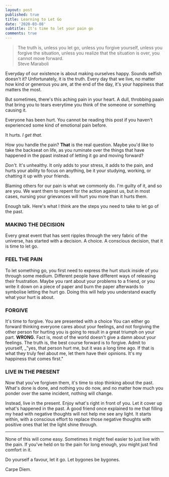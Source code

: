 ```yaml
---
layout: post
published: true
title: Learning to Let Go
date: '2020-03-08'
subtitle: It's time to let your pain go
comments: true
---
```

> The truth is, unless you let go, unless you forgive yourself, unless you forgive the situation, unless you realize that the situation is over, you cannot move forward.  
Steve Maraboli

Everyday of our existence is about making ourselves happy.
Sounds selfish doesn't it? Unfortunately, it is the truth. Every day that we live, no matter how kind or generous you are, at the end of the day, it's your happiness that matters the most.

But sometimes, there's this aching pain in your heart. A dull, throbbing paain that bring you to tears everytime you think of the someone or something causing it.

Everyone has been hurt. You cannot be reading this post if you haven't experienced some kind of emotional pain before.

It hurts. _I get that._

How you handle the pain? **That** is the real question. 
Maybe you'd like to take the backseat on life, as you ruminate over the things that have happened in the ppast instead of letting it go and moving forward?

_Don't._ It's unhealthy. It only adds to your stress, it adds to the pain, and hurts your ability to focus on anything, be it your studying, working, or chatting it up with your friends.

Blaming others for our pain is what we commonly do. I'm guilty of it, and so are you. We want them to repent for the action against us, but in most cases, nursing your grievances will hurt you more than it hurts them.

Enough talk. Here's what I think are the steps you need to take to let go of the past.

### MAKING THE DECISION
Every great event that has sent ripples through the very fabric of the universe, has started with a decision. A choice. 
A conscious decision, that it is time to let go.

### FEEL THE PAIN
To let something go, you first need to express the hurt stuck inside of you through some medium. Different people have different ways of releasing their frustration. Maybe you rant about your problems to a friend, or you write it down on a piece of paper and burn the paper afterwards to symbolise letting the hurt go.
Doing this will help you understand exactly what your hurt is about.

### FORGIVE
It's time to forgive. You are presented with a choice You can either go forward thinking everyone cares about your feelings, and not forgiving the other person for hurting you is going to result in a great triumph on your part.
**WRONG.**
Fact is, most of the world doesn't give a damn about your feelings. 
The truth is, the best course forward is to forgive. Admit to yourself, _"yes, that person hurt me, but it was a long time ago. If that is what they truly feel about me, let them have their opinions. It's my happiness that comes first." 

### LIVE IN THE PRESENT
Now that you've forgiven them, it's time to stop thinking about the past.
What's done is done, and nothing you do now, and no matter how much you ponder over the same incident, nothing will change.

Instead, live  in the present. Enjoy what's right in front of you. Let it cover up what's happened in the past.
A good friend once explained to me that filling my head with negative thoughts will not help me see any light. It starts within, with a conscious effort to replace those negative thoughts with positive ones that let the light shine through.


----


None of this will come easy. Sometimes it might feel easier to just live with the pain. If you've held on to the pain for long enough, you might just find comfort in it.

Do yourself a favour, let it go. Let bygones be bygones.

Carpe Diem.
